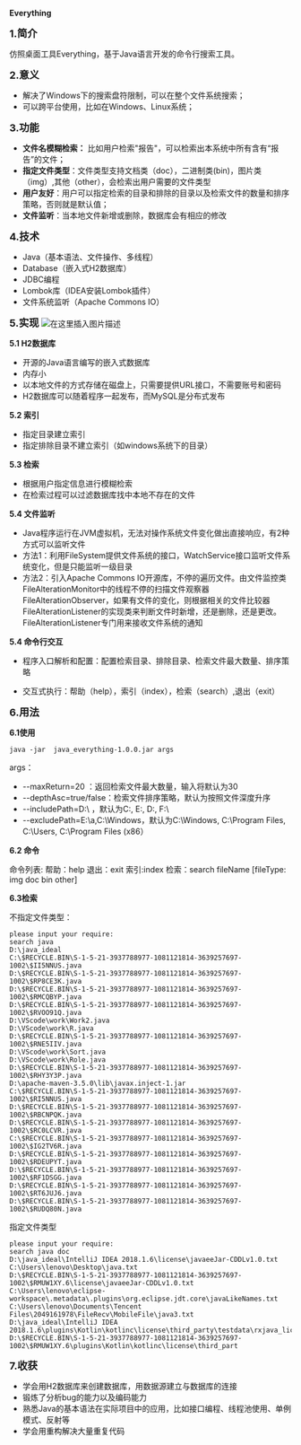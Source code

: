 **Everything**

<font  size=4>**1.简介**</font>

仿照桌面工具Everything，基于Java语言开发的命令行搜索工具。

<font  size=4>**2.意义**</font>

 - 解决了Windows下的搜索盘符限制，可以在整个文件系统搜索；
 - 可以跨平台使用，比如在Windows、Linux系统；

<font  size=4>**3.功能**</font>
 - **文件名模糊检索：** 比如用户检索"报告"，可以检索出本系统中所有含有“报告”的文件；
 - **指定文件类型**：文件类型支持文档类（doc），二进制类(bin)，图片类（img）,其他（other），会检索出用户需要的文件类型
 - **用户友好**：用户可以指定检索的目录和排除的目录以及检索文件的数量和排序策略，否则就是默认值；
 - **文件监听**：当本地文件新增或删除，数据库会有相应的修改
 
<font  size=4>**4.技术**</font>
 
 - Java（基本语法、文件操作、多线程）
 - Database（嵌入式H2数据库）
 - JDBC编程
 - Lombok库（IDEA安装Lombok插件）
 - 文件系统监听（Apache Commons IO）

<font  size=4>**5.实现**</font>
![在这里插入图片描述](https://img-blog.csdnimg.cn/20190227090646380.png?x-oss-process=image/watermark,type_ZmFuZ3poZW5naGVpdGk,shadow_10,text_aHR0cHM6Ly9ibG9nLmNzZG4ubmV0L3NvcGhpYV9feXU=,size_16,color_FFFFFF,t_70)
 
 **5.1     H2数据库**

 - 开源的Java语言编写的嵌入式数据库
 - 内存小
 - 以本地文件的方式存储在磁盘上，只需要提供URL接口，不需要账号和密码
 - H2数据库可以随着程序一起发布，而MySQL是分布式发布

  **5.2  索引**

 - 指定目录建立索引
 - 指定排除目录不建立索引（如windows系统下的目录）

  **5.3  检索** 

 - 根据用户指定信息进行模糊检索
 - 在检索过程可以过滤数据库找中本地不存在的文件
 
  **5.4 文件监听** 

 - Java程序运行在JVM虚拟机，无法对操作系统文件变化做出直接响应，有2种方式可以监听文件
 - 方法1：利用FileSystem提供文件系统的接口，WatchService接口监听文件系统变化，但是只能监听一级目录
 - 方法2：引入Apache Commons  IO开源库，不停的遍历文件。由文件监控类FileAlterationMonitor中的线程不停的扫描文件观察器FileAlterationObserver，如果有文件的变化，则根据相关的文件比较器FileAlterationListener的实现类来判断文件时新增，还是删除，还是更改。
 FileAlterationListener专门用来接收文件系统的通知

 **5.4 命令行交互** 

 - 程序入口解析和配置：配置检索目录、排除目录、检索文件最大数量、排序策略

 - 交互式执行：帮助（help），索引（index），检索（search）,退出（exit）

<font  size=4>**6.用法**</font>

 **6.1使用**
```
java -jar  java_everything-1.0.0.jar args
```
args：

 - --maxReturn=20 ：返回检索文件最大数量，输入将默认为30
 - --depthAsc=true/false：检索文件排序策略，默认为按照文件深度升序
 - --includePath=D:\ ，默认为C:\, E:\, D:\, F:\
 - --excludePath=E:\a,C:\Windows，默认为C:\Windows, C:\Program Files, C:\Users, C:\Program Files (x86）
 
 **6.2 命令**
 
命令列表:
帮助：help
退出：exit
索引:index
检索：search fileName [fileType: img doc bin other]

 **6.3检索**
 
不指定文件类型：
```
please input your require:
search java
D:\java_ideal
C:\$RECYCLE.BIN\S-1-5-21-3937788977-1081121814-3639257697-1002\$II5NNUS.java
D:\$RECYCLE.BIN\S-1-5-21-3937788977-1081121814-3639257697-1002\$RP8CE3K.java
D:\$RECYCLE.BIN\S-1-5-21-3937788977-1081121814-3639257697-1002\$RMCQBYP.java
D:\$RECYCLE.BIN\S-1-5-21-3937788977-1081121814-3639257697-1002\$RVOO91Q.java
D:\VScode\work\Work2.java
D:\VScode\work\R.java
D:\$RECYCLE.BIN\S-1-5-21-3937788977-1081121814-3639257697-1002\$RNE5IIV.java
D:\VScode\work\Sort.java
D:\VScode\work\Role.java
D:\$RECYCLE.BIN\S-1-5-21-3937788977-1081121814-3639257697-1002\$RHY3Y3P.java
D:\apache-maven-3.5.0\lib\javax.inject-1.jar
C:\$RECYCLE.BIN\S-1-5-21-3937788977-1081121814-3639257697-1002\$RI5NNUS.java
D:\$RECYCLE.BIN\S-1-5-21-3937788977-1081121814-3639257697-1002\$RBCNPQK.java
D:\$RECYCLE.BIN\S-1-5-21-3937788977-1081121814-3639257697-1002\$RC0LCVR.java
C:\$RECYCLE.BIN\S-1-5-21-3937788977-1081121814-3639257697-1002\$IG2TV6R.java
D:\$RECYCLE.BIN\S-1-5-21-3937788977-1081121814-3639257697-1002\$RDEUPYT.java
D:\$RECYCLE.BIN\S-1-5-21-3937788977-1081121814-3639257697-1002\$RF1DSGG.java
D:\$RECYCLE.BIN\S-1-5-21-3937788977-1081121814-3639257697-1002\$RT6JUJ6.java
D:\$RECYCLE.BIN\S-1-5-21-3937788977-1081121814-3639257697-1002\$RUDQ80N.java
```
指定文件类型

```
please input your require:
search java doc
D:\java_ideal\IntelliJ IDEA 2018.1.6\license\javaeeJar-CDDLv1.0.txt
C:\Users\lenovo\Desktop\java.txt
D:\$RECYCLE.BIN\S-1-5-21-3937788977-1081121814-3639257697-1002\$RMUW1XY.6\license\javaeeJar-CDDLv1.0.txt
C:\Users\lenovo\eclipse-workspace\.metadata\.plugins\org.eclipse.jdt.core\javaLikeNames.txt
C:\Users\lenovo\Documents\Tencent Files\2049161978\FileRecv\MobileFile\java3.txt
D:\java_ideal\IntelliJ IDEA 2018.1.6\plugins\Kotlin\kotlinc\license\third_party\testdata\rxjava_license.txt
D:\$RECYCLE.BIN\S-1-5-21-3937788977-1081121814-3639257697-1002\$RMUW1XY.6\plugins\Kotlin\kotlinc\license\third_part
```

<font  size=4>**7.收获**</font>

 - 学会用H2数据库来创建数据库，用数据源建立与数据库的连接
 - 锻炼了分析bug的能力以及编码能力
 - 熟悉Java的基本语法在实际项目中的应用，比如接口编程、线程池使用、单例模式、反射等
 - 学会用重构解决大量重复代码
 
